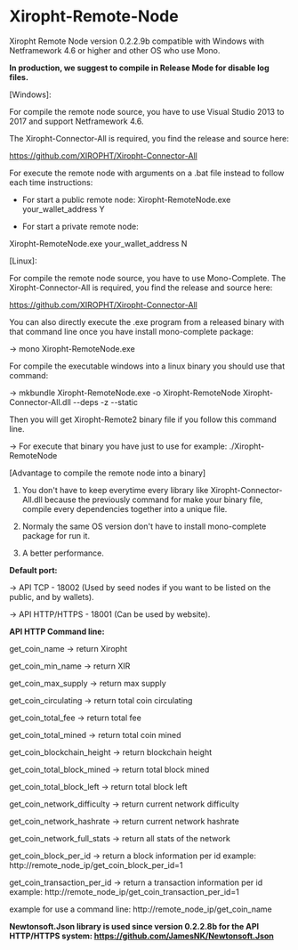 # Xiropht-Remote-Node
Xiropht Remote Node version 0.2.2.9b compatible with Windows with Netframework 4.6 or higher and other OS who use Mono.


**In production, we suggest to compile in Release Mode for disable log files.**

[Windows]:

For compile the remote node source, you have to use Visual Studio 2013 to 2017 and support Netframework 4.6.

The Xiropht-Connector-All is required, you find the release and source here:

https://github.com/XIROPHT/Xiropht-Connector-All

For execute the remote node with arguments on a .bat file instead to follow each time instructions: 

- For start a public remote node:
Xiropht-RemoteNode.exe your_wallet_address Y 

- For start a private remote node:

Xiropht-RemoteNode.exe your_wallet_address N

[Linux]:

For compile the remote node source, you have to use Mono-Complete.
The Xiropht-Connector-All is required, you find the release and source here: 

https://github.com/XIROPHT/Xiropht-Connector-All

You can also directly execute the .exe program from a released binary with that command line once you have install mono-complete package: 

-> mono Xiropht-RemoteNode.exe

For compile the executable windows into a linux binary you should use that command: 

-> mkbundle Xiropht-RemoteNode.exe -o Xiropht-RemoteNode Xiropht-Connector-All.dll --deps -z --static

Then you will get Xiropht-Remote2 binary file if you follow this command line.

-> For execute that binary you have just to use for example: ./Xiropht-RemoteNode


[Advantage to compile the remote node into a binary]

1. You don't have to keep everytime every library like Xiropht-Connector-All.dll because the previously command for make your binary file, compile every dependencies together into a unique file.

2. Normaly the same OS version don't have to install mono-complete package for run it.

3. A better performance.

**Default port:**

-> API TCP - 18002 (Used by seed nodes if you want to be listed on the public, and by wallets).

-> API HTTP/HTTPS - 18001 (Can be used by website).

**API HTTP Command line:**

get_coin_name ->  return Xiropht

get_coin_min_name -> return XIR

get_coin_max_supply -> return max supply

get_coin_circulating -> return total coin circulating

get_coin_total_fee -> return total fee

get_coin_total_mined -> return total coin mined

get_coin_blockchain_height -> return blockchain height

get_coin_total_block_mined -> return total block mined

get_coin_total_block_left -> return total block left

get_coin_network_difficulty -> return current network difficulty

get_coin_network_hashrate -> return current network hashrate

get_coin_network_full_stats -> return all stats of the network

get_coin_block_per_id -> return a block information per id example: http://remote_node_ip/get_coin_block_per_id=1

get_coin_transaction_per_id -> return a transaction information per id example: http://remote_node_ip/get_coin_transaction_per_id=1

example for use a command line: http://remote_node_ip/get_coin_name

**Newtonsoft.Json library is used since version 0.2.2.8b for the API HTTP/HTTPS system: https://github.com/JamesNK/Newtonsoft.Json**
